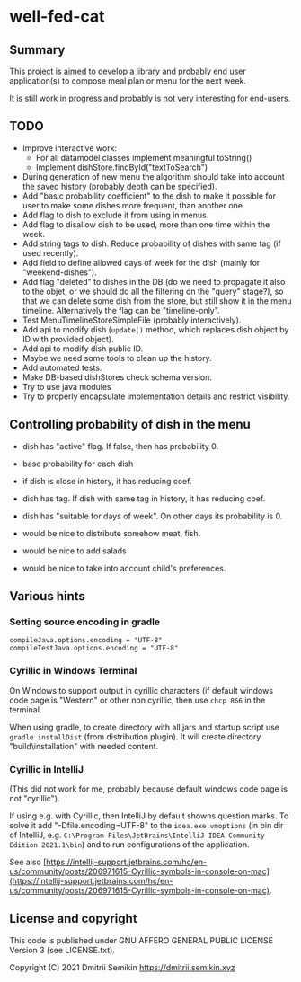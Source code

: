 # well-fed-cat #

## Summary ##

This project is aimed to develop a library and probably end
user application(s) to compose meal plan or menu for the next
week.

It is still work in progress and probably is not very interesting
for end-users.


## TODO ##

* Improve interactive work:
  * For all datamodel classes implement meaningful toString()
  * Implement dishStore.findById("textToSearch")
* During generation of new menu the algorithm should take into account
  the saved history (probably depth can be specified).
* Add "basic probability coefficient" to the dish to make it possible 
  for user to make some dishes more frequent, than another one.
* Add flag to dish to exclude it from using in menus.
* Add flag to disallow dish to be used, more than one time within the week.
* Add string tags to dish. Reduce probability of dishes with same tag (if used recently).
* Add field to define allowed days of week for the dish (mainly for "weekend-dishes").
* Add flag "deleted" to dishes in the DB (do we need to propagate it also
  to the objet, or we should do all the filtering on the "query" stage?),
  so that we can delete some dish from the store, but still show it in the
  menu timeline. Alternatively the flag can be "timeline-only".
* Test MenuTimelineStoreSimpleFile (probably interactively).
* Add api to modify dish (`update()` method, which replaces dish object
  by ID with provided object).
* Add api to modify dish public ID.
* Maybe we need some tools to clean up the history.
* Add automated tests.
* Make DB-based dishStores check schema version.
* Try to use java modules
* Try to properly encapsulate implementation details and restrict visibility.



## Controlling probability of dish in the menu ##

* dish has "active" flag. If false, then has probability 0.
* base probability for each dish
* if dish is close in history, it has reducing coef.
* dish has tag. If dish with same tag in history, it has reducing coef.
* dish has "suitable for days of week". On other days its probability is 0.

* would be nice to distribute somehow meat, fish.
* would be nice to add salads
* would be nice to take into account child's preferences.



## Various hints ##

### Setting source encoding in gradle ###

```
compileJava.options.encoding = "UTF-8"
compileTestJava.options.encoding = "UTF-8"
```


### Cyrillic in Windows Terminal ###

On Windows to support output in cyrillic characters (if
default windows code page is "Western" or other non
cyrillic, then use `chcp 866` in the terminal.

When using gradle, to create directory with all jars and
startup script use `gradle installDist` (from distribution
plugin). It will create directory "build\installation"
with needed content.


### Cyrillic in IntelliJ ###

(This did not work for me, probably because default windows code page is not "cyrillic").

If using e.g. with Cyrillic, then IntelliJ by default showns
question marks. To solve it add "-Dfile.encoding=UTF-8" to the
`idea.exe.vmoptions` (in bin dir of IntelliJ, e.g.
`C:\Program Files\JetBrains\IntelliJ IDEA Community Edition 2021.1\bin`)
and to run configurations of the application.

See also [https://intellij-support.jetbrains.com/hc/en-us/community/posts/206971615-Cyrillic-symbols-in-console-on-mac](https://intellij-support.jetbrains.com/hc/en-us/community/posts/206971615-Cyrillic-symbols-in-console-on-mac).


## License and copyright ##

This code is published under GNU AFFERO GENERAL PUBLIC LICENSE
Version 3 (see LICENSE.txt).

Copyright (C) 2021 Dmitrii Semikin <https://dmitrii.semikin.xyz>
